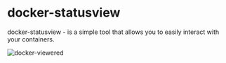 # docker-statusview
docker-statusview - is a simple tool that allows you to easily interact with your containers.


![docker-viewered](https://user-images.githubusercontent.com/23563528/68063645-01540400-fd13-11e9-96df-7dff11e89a9d.gif)
